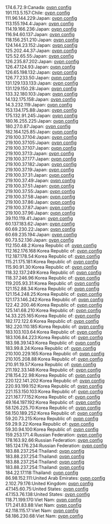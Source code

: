 174.6.72.9:Canada: [ovpn config](vpn/174_6_72_9.ovpn)  
191.113.5.157:Chile: [ovpn config](vpn/191_113_5_157.ovpn)  
111.96.144.229:Japan: [ovpn config](vpn/111_96_144_229.ovpn)  
113.155.194.4:Japan: [ovpn config](vpn/113_155_194_4.ovpn)  
114.19.166.236:Japan: [ovpn config](vpn/114_19_166_236.ovpn)  
116.94.60.137:Japan: [ovpn config](vpn/116_94_60_137.ovpn)  
118.156.251.210:Japan: [ovpn config](vpn/118_156_251_210.ovpn)  
124.144.23.152:Japan: [ovpn config](vpn/124_144_23_152.ovpn)  
125.202.44.37:Japan: [ovpn config](vpn/125_202_44_37.ovpn)  
125.52.65.55:Japan: [ovpn config](vpn/125_52_65_55.ovpn)  
126.235.87.202:Japan: [ovpn config](vpn/126_235_87_202.ovpn)  
126.47.124.93:Japan: [ovpn config](vpn/126_47_124_93.ovpn)  
126.65.198.132:Japan: [ovpn config](vpn/126_65_198_132.ovpn)  
126.77.233.50:Japan: [ovpn config](vpn/126_77_233_50.ovpn)  
131.129.133.133:Japan: [ovpn config](vpn/131_129_133_133.ovpn)  
131.129.150.28:Japan: [ovpn config](vpn/131_129_150_28.ovpn)  
133.32.180.103:Japan: [ovpn config](vpn/133_32_180_103.ovpn)  
14.132.175.158:Japan: [ovpn config](vpn/14_132_175_158.ovpn)  
14.3.232.119:Japan: [ovpn config](vpn/14_3_232_119.ovpn)  
153.134.175.88:Japan: [ovpn config](vpn/153_134_175_88.ovpn)  
175.132.91.245:Japan: [ovpn config](vpn/175_132_91_245.ovpn)  
180.16.255.225:Japan: [ovpn config](vpn/180_16_255_225.ovpn)  
180.27.0.87:Japan: [ovpn config](vpn/180_27_0_87.ovpn)  
182.164.125.85:Japan: [ovpn config](vpn/182_164_125_85.ovpn)  
219.100.37.104:Japan: [ovpn config](vpn/219_100_37_104.ovpn)  
219.100.37.105:Japan: [ovpn config](vpn/219_100_37_105.ovpn)  
219.100.37.107:Japan: [ovpn config](vpn/219_100_37_107.ovpn)  
219.100.37.13:Japan: [ovpn config](vpn/219_100_37_13.ovpn)  
219.100.37.177:Japan: [ovpn config](vpn/219_100_37_177.ovpn)  
219.100.37.182:Japan: [ovpn config](vpn/219_100_37_182.ovpn)  
219.100.37.19:Japan: [ovpn config](vpn/219_100_37_19.ovpn)  
219.100.37.31:Japan: [ovpn config](vpn/219_100_37_31.ovpn)  
219.100.37.49:Japan: [ovpn config](vpn/219_100_37_49.ovpn)  
219.100.37.51:Japan: [ovpn config](vpn/219_100_37_51.ovpn)  
219.100.37.55:Japan: [ovpn config](vpn/219_100_37_55.ovpn)  
219.100.37.58:Japan: [ovpn config](vpn/219_100_37_58.ovpn)  
219.100.37.86:Japan: [ovpn config](vpn/219_100_37_86.ovpn)  
219.100.37.87:Japan: [ovpn config](vpn/219_100_37_87.ovpn)  
219.100.37.96:Japan: [ovpn config](vpn/219_100_37_96.ovpn)  
39.110.119.41:Japan: [ovpn config](vpn/39_110_119_41.ovpn)  
60.137.183.62:Japan: [ovpn config](vpn/60_137_183_62.ovpn)  
60.69.230.22:Japan: [ovpn config](vpn/60_69_230_22.ovpn)  
60.69.235.194:Japan: [ovpn config](vpn/60_69_235_194.ovpn)  
60.73.52.136:Japan: [ovpn config](vpn/60_73_52_136.ovpn)  
112.150.48.2:Korea Republic of: [ovpn config](vpn/112_150_48_2.ovpn)  
112.162.176.168:Korea Republic of: [ovpn config](vpn/112_162_176_168.ovpn)  
112.187.178.54:Korea Republic of: [ovpn config](vpn/112_187_178_54.ovpn)  
115.21.175.181:Korea Republic of: [ovpn config](vpn/115_21_175_181.ovpn)  
115.90.91.30:Korea Republic of: [ovpn config](vpn/115_90_91_30.ovpn)  
118.32.137.249:Korea Republic of: [ovpn config](vpn/118_32_137_249.ovpn)  
118.37.246.96:Korea Republic of: [ovpn config](vpn/118_37_246_96.ovpn)  
119.205.93.31:Korea Republic of: [ovpn config](vpn/119_205_93_31.ovpn)  
121.152.88.34:Korea Republic of: [ovpn config](vpn/121_152_88_34.ovpn)  
121.154.248.25:Korea Republic of: [ovpn config](vpn/121_154_248_25.ovpn)  
121.173.146.242:Korea Republic of: [ovpn config](vpn/121_173_146_242.ovpn)  
122.42.200.46:Korea Republic of: [ovpn config](vpn/122_42_200_46.ovpn)  
125.141.68.210:Korea Republic of: [ovpn config](vpn/125_141_68_210.ovpn)  
14.33.225.165:Korea Republic of: [ovpn config](vpn/14_33_225_165.ovpn)  
182.172.122.6:Korea Republic of: [ovpn config](vpn/182_172_122_6.ovpn)  
182.220.110.185:Korea Republic of: [ovpn config](vpn/182_220_110_185.ovpn)  
183.103.103.64:Korea Republic of: [ovpn config](vpn/183_103_103_64.ovpn)  
183.106.84.223:Korea Republic of: [ovpn config](vpn/183_106_84_223.ovpn)  
183.98.39.143:Korea Republic of: [ovpn config](vpn/183_98_39_143.ovpn)  
183.99.8.24:Korea Republic of: [ovpn config](vpn/183_99_8_24.ovpn)  
210.100.229.165:Korea Republic of: [ovpn config](vpn/210_100_229_165.ovpn)  
210.105.208.88:Korea Republic of: [ovpn config](vpn/210_105_208_88.ovpn)  
210.91.19.57:Korea Republic of: [ovpn config](vpn/210_91_19_57.ovpn)  
211.192.33.148:Korea Republic of: [ovpn config](vpn/211_192_33_148.ovpn)  
218.154.22.98:Korea Republic of: [ovpn config](vpn/218_154_22_98.ovpn)  
220.122.141.202:Korea Republic of: [ovpn config](vpn/220_122_141_202.ovpn)  
220.93.199.152:Korea Republic of: [ovpn config](vpn/220_93_199_152.ovpn)  
221.153.150.103:Korea Republic of: [ovpn config](vpn/221_153_150_103.ovpn)  
221.167.77.152:Korea Republic of: [ovpn config](vpn/221_167_77_152.ovpn)  
49.164.197.192:Korea Republic of: [ovpn config](vpn/49_164_197_192.ovpn)  
58.126.225.70:Korea Republic of: [ovpn config](vpn/58_126_225_70.ovpn)  
58.150.189.252:Korea Republic of: [ovpn config](vpn/58_150_189_252.ovpn)  
59.20.73.215:Korea Republic of: [ovpn config](vpn/59_20_73_215.ovpn)  
59.29.9.22:Korea Republic of: [ovpn config](vpn/59_29_9_22.ovpn)  
59.30.94.100:Korea Republic of: [ovpn config](vpn/59_30_94_100.ovpn)  
159.253.171.4:Russian Federation: [ovpn config](vpn/159_253_171_4.ovpn)  
178.163.92.66:Russian Federation: [ovpn config](vpn/178_163_92_66.ovpn)  
185.124.176.234:Russian Federation: [ovpn config](vpn/185_124_176_234.ovpn)  
183.88.237.254:Thailand: [ovpn config](vpn/183_88_237_254.ovpn)  
183.88.237.254:Thailand: [ovpn config](vpn/183_88_237_254.ovpn)  
183.88.237.254:Thailand: [ovpn config](vpn/183_88_237_254.ovpn)  
183.88.237.254:Thailand: [ovpn config](vpn/183_88_237_254.ovpn)  
184.22.17.118:Thailand: [ovpn config](vpn/184_22_17_118.ovpn)  
86.98.152.111:United Arab Emirates: [ovpn config](vpn/86_98_152_111.ovpn)  
2.102.79.176:United Kingdom: [ovpn config](vpn/2_102_79_176.ovpn)  
47.145.60.75:United States: [ovpn config](vpn/47_145_60_75.ovpn)  
47.153.76.138:United States: [ovpn config](vpn/47_153_76_138.ovpn)  
118.71.199.170:Viet Nam: [ovpn config](vpn/118_71_199_170.ovpn)  
171.241.83.88:Viet Nam: [ovpn config](vpn/171_241_83_88.ovpn)  
42.118.115.17:Viet Nam: [ovpn config](vpn/42_118_115_17.ovpn)  
58.186.230.68:Viet Nam: [ovpn config](vpn/58_186_230_68.ovpn)  
